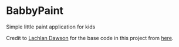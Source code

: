 # BabbyPaint
Simple little paint application for kids

Credit to [Lachlan Dawson](https://codepen.io/Lachlandawson) for the base code in this project from [here](https://codepen.io/Lachlandawson/pen/abmdyV). 
